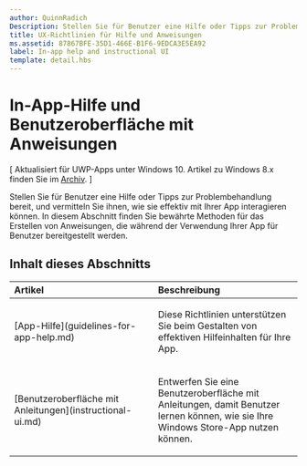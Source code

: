 ```yaml
---
author: QuinnRadich
Description: Stellen Sie für Benutzer eine Hilfe oder Tipps zur Problembehandlung bereit, und vermitteln Sie ihnen, wie sie effektiv mit Ihrer App interagieren können. In diesem Abschnitt finden Sie bewährte Methoden für das Erstellen von Anweisungen, die während der Verwendung Ihrer App für Benutzer bereitgestellt werden.
title: UX-Richtlinien für Hilfe und Anweisungen
ms.assetid: 87867BFE-35D1-466E-B1F6-9EDCA3E5EA92
label: In-app help and instructional UI
template: detail.hbs
---
```


# In-App-Hilfe und Benutzeroberfläche mit Anweisungen 


\[ Aktualisiert für UWP-Apps unter Windows 10. Artikel zu Windows 8.x finden Sie im [Archiv](http://go.microsoft.com/fwlink/p/?linkid=619132). \]

Stellen Sie für Benutzer eine Hilfe oder Tipps zur Problembehandlung bereit, und vermitteln Sie ihnen, wie sie effektiv mit Ihrer App interagieren können. In diesem Abschnitt finden Sie bewährte Methoden für das Erstellen von Anweisungen, die während der Verwendung Ihrer App für Benutzer bereitgestellt werden.
## Inhalt dieses Abschnitts
<table>
<colgroup>
<col width="50%" />
<col width="50%" />
</colgroup>
<thead>
<tr class="header">
<th align="left">Artikel</th>
<th align="left">Beschreibung</th>
</tr>
</thead>
<tbody>
<tr class="odd">
<td align="left"><p>[App-Hilfe](guidelines-for-app-help.md)</p></td>
<td align="left"><p>Diese Richtlinien unterstützen Sie beim Gestalten von effektiven Hilfeinhalten für Ihre App.</p></td>
</tr>
<tr class="even">
<td align="left"><p>[Benutzeroberfläche mit Anleitungen](instructional-ui.md)</p></td>
<td align="left"><p>Entwerfen Sie eine Benutzeroberfläche mit Anleitungen, damit Benutzer lernen können, wie sie Ihre Windows Store-App nutzen können.</p></td>
</tr>
</tbody>
</table>






<!--HONumber=May16_HO2-->


